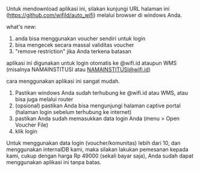 Untuk mendownload aplikasi ini, silakan kunjungi URL halaman ini (https://github.com/wifiId/auto_wifi) melalui browser di windows Anda.

what's new:
1. anda bisa menggunakan voucher sendiri untuk login
2. bisa mengecek secara massal validitas voucher
3. "remove restriction" jika Anda terkena batasan

aplikasi ini digunakan untuk login otomatis ke @wifi.id ataupun WMS (misalnya NAMAINSTITUSI atau NAMAINSTITUSI@wifi.id)

cara menggunakan aplikasi ini sangat mudah.

1. Pastikan windows Anda sudah terhubung ke @wifi.id atau WMS, atau bisa juga melalui router
2. (opsional) pastikan Anda bisa mengunjungi halaman captive portal (halaman login sebelum terhubung ke internet)
3. pastikan Anda sudah memasukkan data login Anda (menu > Open Voucher File)
3. klik login

Untuk menggunakan data login (voucher/komunitas) lebih dari 10, dan menggunakan internalDB kami, maka silakan lakukan pemesanan kepada kami, cukup dengan harga Rp 49000 (sekali bayar saja), Anda sudah dapat menggunakan aplikasi ini tanpa batas.